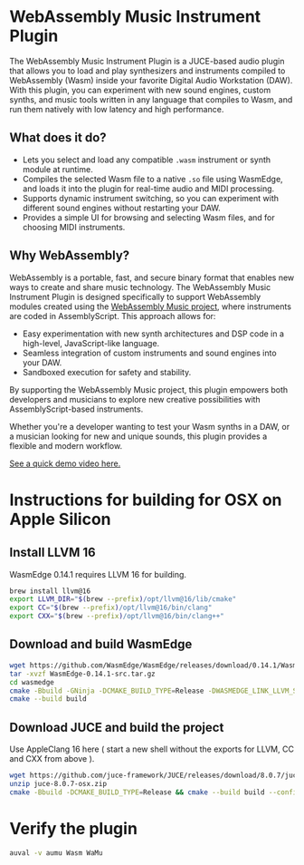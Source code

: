 # WebAssembly Music Instrument Plugin

The WebAssembly Music Instrument Plugin is a JUCE-based audio plugin that allows you to load and play synthesizers and instruments compiled to WebAssembly (Wasm) inside your favorite Digital Audio Workstation (DAW). With this plugin, you can experiment with new sound engines, custom synths, and music tools written in any language that compiles to Wasm, and run them natively with low latency and high performance.

## What does it do?
- Lets you select and load any compatible `.wasm` instrument or synth module at runtime.
- Compiles the selected Wasm file to a native `.so` file using WasmEdge, and loads it into the plugin for real-time audio and MIDI processing.
- Supports dynamic instrument switching, so you can experiment with different sound engines without restarting your DAW.
- Provides a simple UI for browsing and selecting Wasm files, and for choosing MIDI instruments.

## Why WebAssembly?
WebAssembly is a portable, fast, and secure binary format that enables new ways to create and share music technology. The WebAssembly Music Instrument Plugin is designed specifically to support WebAssembly modules created using the [WebAssembly Music project](https://github.com/petersalomonsen/javascriptmusic), where instruments are coded in AssemblyScript. This approach allows for:
- Easy experimentation with new synth architectures and DSP code in a high-level, JavaScript-like language.
- Seamless integration of custom instruments and sound engines into your DAW.
- Sandboxed execution for safety and stability.

By supporting the WebAssembly Music project, this plugin empowers both developers and musicians to explore new creative possibilities with AssemblyScript-based instruments.

Whether you're a developer wanting to test your Wasm synths in a DAW, or a musician looking for new and unique sounds, this plugin provides a flexible and modern workflow.

[See a quick demo video here.](https://youtube.com/shorts/eMaIROla9eI?si=ZmcpAer8zDZ-9po9)

# Instructions for building for OSX on Apple Silicon

## Install LLVM 16

WasmEdge 0.14.1 requires LLVM 16 for building.

```bash
brew install llvm@16
export LLVM_DIR="$(brew --prefix)/opt/llvm@16/lib/cmake"   
export CC="$(brew --prefix)/opt/llvm@16/bin/clang"
export CXX="$(brew --prefix)/opt/llvm@16/bin/clang++"
```

## Download and build WasmEdge

```bash
wget https://github.com/WasmEdge/WasmEdge/releases/download/0.14.1/WasmEdge-0.14.1-src.tar.gz
tar -xvzf WasmEdge-0.14.1-src.tar.gz
cd wasmedge
cmake -Bbuild -GNinja -DCMAKE_BUILD_TYPE=Release -DWASMEDGE_LINK_LLVM_STATIC=ON -DWASMEDGE_BUILD_SHARED_LIB=Off -DWASMEDGE_BUILD_STATIC_LIB=On -DWASMEDGE_LINK_TOOLS_STATIC=On -DWASMEDGE_BUILD_PLUGINS=Off
cmake --build build
```

## Download JUCE and build the project

Use AppleClang 16 here ( start a new shell without the exports for LLVM, CC and CXX from above ).

```bash
wget https://github.com/juce-framework/JUCE/releases/download/8.0.7/juce-8.0.7-osx.zip
unzip juce-8.0.7-osx.zip
cmake -Bbuild -DCMAKE_BUILD_TYPE=Release && cmake --build build --config Release
```

# Verify the plugin

```bash
auval -v aumu Wasm WaMu
```
